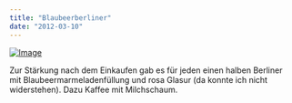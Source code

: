 ```yaml
---
title: "Blaubeerberliner"
date: "2012-03-10"
---
```


[![Image](http://apfeleimer.files.wordpress.com/2012/03/imgp8677.jpg?w=1014)](http://apfeleimer.files.wordpress.com/2012/03/imgp8677.jpg)

Zur Stärkung nach dem Einkaufen gab es für jeden einen halben Berliner mit Blaubeermarmeladenfüllung und rosa Glasur (da konnte ich nicht widerstehen). Dazu Kaffee mit Milchschaum.
